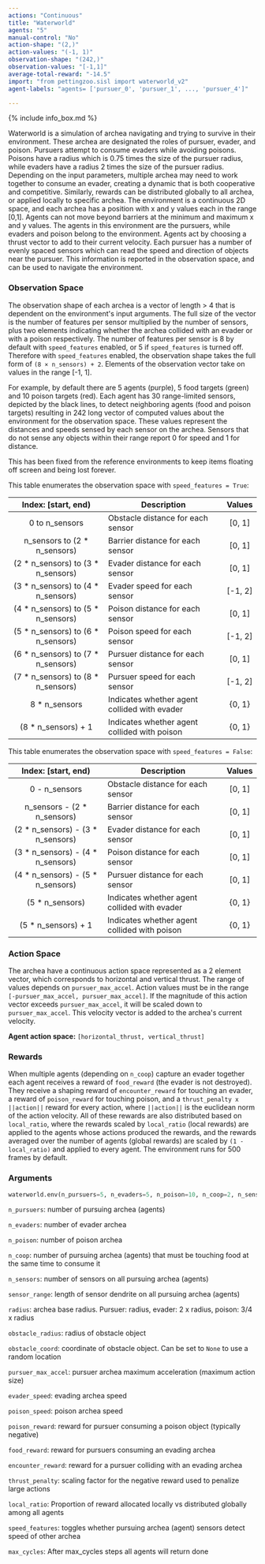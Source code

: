 ```yaml
---
actions: "Continuous"
title: "Waterworld"
agents: "5"
manual-control: "No"
action-shape: "(2,)"
action-values: "(-1, 1)"
observation-shape: "(242,)"
observation-values: "[-1,1]"
average-total-reward: "-14.5"
import: "from pettingzoo.sisl import waterworld_v2"
agent-labels: "agents= ['pursuer_0', 'pursuer_1', ..., 'pursuer_4']"

---
```


{% include info_box.md %}

Waterworld is a simulation of archea navigating and trying to survive in their environment. These archea are designated the roles of pursuer, evader, and poison. Pursuers attempt to consume evaders while avoiding poisons. Poisons have a radius which is 0.75 times the size of the pursuer radius, while evaders have a radius 2 times the size of the pursuer radius. Depending on the input parameters, multiple archea may need to work together to consume an evader, creating a dynamic that is both cooperative and competitive. Similarly, rewards can be distributed globally to all archea, or applied locally to specific archea. The environment is a continuous 2D space, and each archea has a position with x and y values each in the range [0,1]. Agents can not move beyond barriers at the minimum and maximum x and y values. The agents in this environment are the pursuers, while evaders and poison belong to the environment. Agents act by choosing a thrust vector to add to their current velocity. Each pursuer has a number of evenly spaced sensors which can read the speed and direction of objects near the pursuer. This information is reported in the observation space, and can be used to navigate the environment.

### Observation Space

The observation shape of each archea is a vector of length > 4 that is dependent on the environment's input arguments. The full size of the vector is the number of features per sensor multiplied by the number of sensors, plus two elements indicating whether the archea collided with an evader or with a poison respectively. The number of features per sensor is 8 by default with `speed_features` enabled, or 5 if `speed_features` is turned off. Therefore with `speed_features` enabled, the observation shape takes the full form of `(8 × n_sensors) + 2`. Elements of the observation vector take on values in the range [-1, 1]. 

For example, by default there are 5 agents (purple), 5 food targets (green) and 10 poison targets (red). Each agent has 30 range-limited sensors, depicted by the black lines, to detect neighboring agents (food and poison targets) resulting in 242 long vector of computed values about the environment for the observation space. These values represent the distances and speeds sensed by each sensor on the archea. Sensors that do not sense any objects within their range report 0 for speed and 1 for distance.

This has been fixed from the reference environments to keep items floating off screen and being lost forever.

This table enumerates the observation space with `speed_features = True`:

|        Index: [start, end)         | Description                                  | Values  |
| :--------------------------------: | -------------------------------------------- | :-----: |
|           0 to n_sensors           | Obstacle distance for each sensor            | [0, 1]  |
|    n_sensors to (2 * n_sensors)    | Barrier distance for each sensor             | [0, 1]  |
| (2 * n_sensors) to (3 * n_sensors) | Evader distance for each sensor              | [0, 1]  |
| (3 * n_sensors) to (4 * n_sensors) | Evader speed for each sensor                 | [-1, 2] |
| (4 * n_sensors) to (5 * n_sensors) | Poison distance for each sensor              | [0, 1]  |
| (5 * n_sensors) to (6 * n_sensors) | Poison speed for each sensor                 | [-1, 2] |
| (6 * n_sensors) to (7 * n_sensors) | Pursuer distance for each sensor             | [0, 1]  |
| (7 * n_sensors) to (8 * n_sensors) | Pursuer speed for each sensor                | [-1, 2] |
|           8 * n_sensors            | Indicates whether agent collided with evader | {0, 1}  |
|        (8 * n_sensors) + 1         | Indicates whether agent collided with poison | {0, 1}  |

This table enumerates the observation space with `speed_features = False`:

|        Index: [start, end)        | Description                                  | Values |
| :-------------------------------: | -------------------------------------------- | :----: |
|           0 - n_sensors           | Obstacle distance for each sensor            | [0, 1] |
|    n_sensors - (2 * n_sensors)    | Barrier distance for each sensor             | [0, 1] |
| (2 * n_sensors) - (3 * n_sensors) | Evader distance for each sensor              | [0, 1] |
| (3 * n_sensors) - (4 * n_sensors) | Poison distance for each sensor              | [0, 1] |
| (4 * n_sensors) - (5 * n_sensors) | Pursuer distance for each sensor             | [0, 1] |
|          (5 * n_sensors)          | Indicates whether agent collided with evader | {0, 1} |
|        (5 * n_sensors) + 1        | Indicates whether agent collided with poison | {0, 1} |

### Action Space

The archea have a continuous action space represented as a 2 element vector, which corresponds to horizontal and vertical thrust. The range of values depends on `pursuer_max_accel`.  Action values must be in the range `[-pursuer_max_accel, pursuer_max_accel]`. If the magnitude of this action vector exceeds `pursuer_max_accel`, it will be scaled down to `pursuer_max_accel`. This velocity vector is added to the archea's current velocity.

**Agent action space:** `[horizontal_thrust, vertical_thrust]`

### Rewards

When multiple agents (depending on `n_coop`) capture an evader together each agent receives a reward of `food_reward` (the evader is not destroyed). They receive a shaping reward of `encounter_reward` for touching an evader, a reward of `poison_reward` for touching poison, and a `thrust_penalty x ||action||` reward for every action, where `||action||` is the euclidean norm of the action velocity. All of these rewards are also distributed based on `local_ratio`, where the rewards scaled by `local_ratio` (local rewards) are applied to the agents whose actions produced the rewards, and the rewards averaged over the number of agents (global rewards) are scaled by `(1 - local_ratio)` and applied to every agent. The environment runs for 500 frames by default. 

### Arguments

```Python
waterworld.env(n_pursuers=5, n_evaders=5, n_poison=10, n_coop=2, n_sensors=20, sensor_range=0.2,radius=0.015, obstacle_radius=0.2, obstacle_coord=np.array([0.5, 0.5]), pursuer_max_accel=0.01, evader_speed=0.01, poison_speed=0.01, poison_reward=-1.0, food_reward=10.0, encounter_reward=0.01, thrust_penalty=-0.5, local_ratio=1.0, speed_features=True, max_cycles=500)
```

`n_pursuers`: number of pursuing archea (agents)

`n_evaders`: number of evader archea

`n_poison`: number of poison archea

`n_coop`: number of pursuing archea (agents) that must be touching food at the same time to consume it

`n_sensors`: number of sensors on all pursuing archea (agents)

`sensor_range`: length of sensor dendrite on all pursuing archea (agents)

`radius`: archea base radius. Pursuer: radius, evader: 2 x radius, poison: 3/4 x radius 

`obstacle_radius`: radius of obstacle object

`obstacle_coord`: coordinate of obstacle object. Can be set to `None` to use a random location

`pursuer_max_accel`: pursuer archea maximum acceleration (maximum action size)

`evader_speed`: evading archea speed

`poison_speed`: poison archea speed

`poison_reward`: reward for pursuer consuming a poison object (typically negative)

`food_reward`: reward for pursuers consuming an evading archea

`encounter_reward`: reward for a pursuer colliding with an evading archea

`thrust_penalty`: scaling factor for the negative reward used to penalize large actions

`local_ratio`: Proportion of reward allocated locally vs distributed globally among all agents

`speed_features`: toggles whether pursuing archea (agent) sensors detect speed of other archea

`max_cycles`: After max_cycles steps all agents will return done